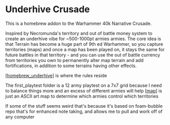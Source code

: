 # Underhive Crusade
This is a homebrew addon to the Warhammer 40k Narrative Crusade. 

Inspired by Necromunda's territory and out of battle money system to create an underhive vibe for ~500-1000pt armies armies. The core idea is that Terrain has become a huge part of 9th ed Warhammer, so you capture territories (maps) and once a map has been played on, it stays the same for future battles in that territory - and you can use the out of battle currency from territories you own to permanently alter map terrain and add fortifications, in addition to some terrains having other effects. 

[[homebrew_underhive]] is where the rules reside

The first_playtest folder is a 12 army playtest on a 7x7 grid because I need to balance things more and an excess of different armies will help
[[map]] is just an ASCII art map to determine which armies control which territories

If some of the stuff seems weird that's because it's based on foam-bubble repo that's for enhanced note taking, and allows me to pull and work off of any computer


[//begin]: # "Autogenerated link references for markdown compatibility"
[homebrew_underhive]: homebrew_underhive "Homebrew Rules for Underhive Crusade"
[map]: first_playtest/map "Territory Map"
[//end]: # "Autogenerated link references"